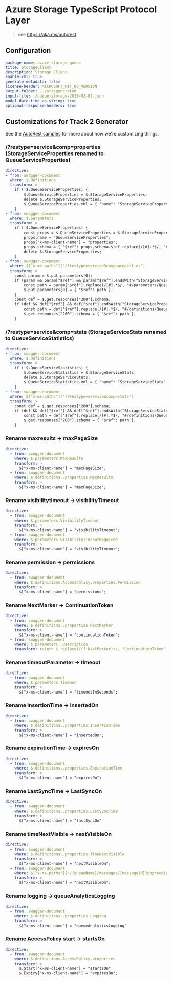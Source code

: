 # Azure Storage TypeScript Protocol Layer

> see https://aka.ms/autorest

## Configuration

```yaml
package-name: azure-storage-queue
title: StorageClient
description: Storage Client
enable-xml: true
generate-metadata: false
license-header: MICROSOFT_MIT_NO_VERSION
output-folder: ../src/generated
input-file: ./queue-storage-2019-02-02.json
model-date-time-as-string: true
optional-response-headers: true
```

## Customizations for Track 2 Generator
See the [AutoRest samples](https://github.com/Azure/autorest/tree/master/Samples/3b-custom-transformations)
for more about how we're customizing things.

### /?restype=service&comp=properties (StorageServiceProperties renamed to QueueServiceProperties)
``` yaml
directive:
- from: swagger-document
  where: $.definitions
  transform: >
    if (!$.QueueServiceProperties) {
        $.QueueServiceProperties = $.StorageServiceProperties;
        delete $.StorageServiceProperties;
        $.QueueServiceProperties.xml = { "name": "StorageServiceProperties" };
    }
- from: swagger-document
  where: $.parameters
  transform: >
    if (!$.QueueServiceProperties) {
        const props = $.QueueServiceProperties = $.StorageServiceProperties;
        props.name = "QueueServiceProperties";
        props["x-ms-client-name"] = "properties";
        props.schema = { "$ref": props.schema.$ref.replace(/[#].*$/, "#/definitions/QueueServiceProperties") };
        delete $.StorageServiceProperties;
    }
- from: swagger-document
  where: $["x-ms-paths"]["/?restype=service&comp=properties"]
  transform: >
    const param = $.put.parameters[0];
    if (param && param["$ref"] && param["$ref"].endsWith("StorageServiceProperties")) {
        const path = param["$ref"].replace(/[#].*$/, "#/parameters/QueueServiceProperties");
        $.put.parameters[0] = { "$ref": path };
    }
    const def = $.get.responses["200"].schema;
    if (def && def["$ref"] && def["$ref"].endsWith("StorageServiceProperties")) {
        const path = def["$ref"].replace(/[#].*$/, "#/definitions/QueueServiceProperties");
        $.get.responses["200"].schema = { "$ref": path };
    }
```

### /?restype=service&comp=stats (StorageServiceStats renamed to QueueServiceStatistics)
``` yaml
directive:
- from: swagger-document
  where: $.definitions
  transform: >
    if (!$.QueueServiceStatistics) {
        $.QueueServiceStatistics = $.StorageServiceStats;
        delete $.StorageServiceStats;
        $.QueueServiceStatistics.xml = { "name": "StorageServiceStats" };
    }
- from: swagger-document
  where: $["x-ms-paths"]["/?restype=service&comp=stats"]
  transform: >
    const def = $.get.responses["200"].schema;
    if (def && def["$ref"] && def["$ref"].endsWith("StorageServiceStats")) {
        const path = def["$ref"].replace(/[#].*$/, "#/definitions/QueueServiceStatistics");
        $.get.responses["200"].schema = { "$ref": path };
    }
```

### Rename maxresults -> maxPageSize

```yaml
directive:
  - from: swagger-document
    where: $.parameters.MaxResults
    transform: >
      $["x-ms-client-name"] = "maxPageSize";
  - from: swagger-document
    where: $.definitions..properties.MaxResults
    transform: >
      $["x-ms-client-name"] = "maxPageSize";
```

### Rename visibilitytimeout -> visibilityTimeout
```yaml
directive:
  - from: swagger-document
    where: $.parameters.VisibilityTimeout
    transform: >
      $["x-ms-client-name"] = "visibilityTimeout";
  - from: swagger-document
    where: $.parameters.VisibilityTimeoutRequired
    transform: >
      $["x-ms-client-name"] = "visibilityTimeout";
```

### Rename permission -> permissions

```yaml
directive:
  - from: swagger-document
    where: $.definitions.AccessPolicy.properties.Permission
    transform: >
      $["x-ms-client-name"] = "permissions";
```

### Rename NextMarker -> ContinuationToken

```yaml
directive:
  - from: swagger-document
    where: $.definitions..properties.NextMarker
    transform: >
      $["x-ms-client-name"] = "continuationToken";
  - from: swagger-document
    where: $.parameters..description
    transform: return $.replace(/(?:NextMarker)+/, "ContinuationToken")
```

### Rename timeoutParameter -> timeout

```yaml
directive:
  - from: swagger-document
    where: $.parameters.Timeout
    transform: >
      $["x-ms-client-name"] = "timeoutInSeconds";
```

### Rename insertionTime -> insertedOn

```yaml
directive:
  - from: swagger-document
    where: $.definitions..properties.InsertionTime
    transform: >
      $["x-ms-client-name"] = "insertedOn";
```

### Rename expirationTime  -> expiresOn

```yaml
directive:
  - from: swagger-document
    where: $.definitions..properties.ExpirationTime 
    transform: >
      $["x-ms-client-name"] = "expiresOn";
```

### Rename LastSyncTime -> LastSyncOn

```yaml
directive:
  - from: swagger-document
    where: $.definitions..properties.LastSyncTime
    transform: >
      $["x-ms-client-name"] = "lastSyncOn"
```

### Rename timeNextVisible   -> nextVisibleOn

```yaml
directive:
  - from: swagger-document
    where: $.definitions..properties.TimeNextVisible 
    transform: >
      $["x-ms-client-name"] = "nextVisibleOn";
  - from: swagger-document
    where: $["x-ms-paths"]["/{queueName}/messages/{messageid}?popreceipt={popReceipt}&visibilitytimeout={visibilityTimeout}"]..responses..headers["x-ms-time-next-visible"]
    transform: >
      $["x-ms-client-name"] = "nextVisibleOn";
```

### Rename logging -> queueAnalyticsLogging

```yaml
directive:
  - from: swagger-document
    where: $.definitions..properties.Logging
    transform: >
      $["x-ms-client-name"] = "queueAnalyticsLogging"
```


### Rename AccessPolicy start -> startsOn

```yaml
directive:
  - from: swagger-document
    where: $.definitions.AccessPolicy.properties
    transform: >
      $.Start["x-ms-client-name"] = "startsOn";
      $.Expiry["x-ms-client-name"] = "expiresOn";

```
